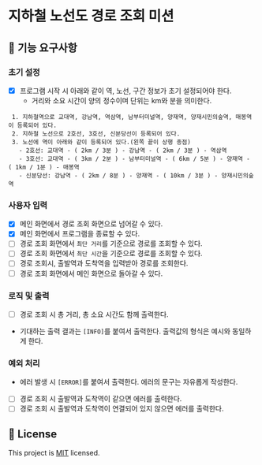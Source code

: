 # 지하철 노선도 경로 조회 미션

## 🚀 기능 요구사항

### 초기 설정 

- [x] 프로그램 시작 시 아래와 같이 역, 노선, 구간 정보가 초기 설정되어야 한다.
  - 거리와 소요 시간이 양의 정수이며 단위는 km와 분을 의미한다.
```
 1. 지하철역으로 교대역, 강남역, 역삼역, 남부터미널역, 양재역, 양재시민의숲역, 매봉역이 등록되어 있다.
 2. 지하철 노선으로 2호선, 3호선, 신분당선이 등록되어 있다.
 3. 노선에 역이 아래와 같이 등록되어 있다.(왼쪽 끝이 상행 종점)
   - 2호선: 교대역 - ( 2km / 3분 ) - 강남역 - ( 2km / 3분 ) - 역삼역
   - 3호선: 교대역 - ( 3km / 2분 ) - 남부터미널역 - ( 6km / 5분 ) - 양재역 - ( 1km / 1분 ) - 매봉역
   - 신분당선: 강남역 - ( 2km / 8분 ) - 양재역 - ( 10km / 3분 ) - 양재시민의숲역
 ```

### 사용자 입력

- [x] 메인 화면에서 경로 조회 화면으로 넘어갈 수 있다.
- [x] 메인 화면에서 프로그램을 종료할 수 있다.
- [ ] 경로 조회 화면에서 `최단 거리`를 기준으로 경로를 조회할 수 있다.
- [ ] 경로 조회 화면에서 `최단 시간`을 기준으로 경로를 조회할 수 있다.
- [ ] 경로 조회시, 출발역과 도착역을 입력받아 경로를 조회한다.
- [ ] 경로 조회 화면에서 메인 화면으로 돌아갈 수 있다.

### 로직 및 출력
- [ ] 경로 조회 시 총 거리, 총 소요 시간도 함께 출력한다.
- 기대하는 출력 결과는 `[INFO]`를 붙여서 출력한다. 출력값의 형식은 예시와 동일하게 한다.

### 예외 처리

- 에러 발생 시 `[ERROR]`를 붙여서 출력한다. 에러의 문구는 자유롭게 작성한다.
- [ ] 경로 조회 시 출발역과 도착역이 같으면 에러를 출력한다.
- [ ] 경로 조회 시 출발역과 도착역이 연결되어 있지 않으면 에러를 출력한다.

## 📝 License

This project is [MIT](https://github.com/woowacourse/java-subway-path-precourse/blob/master/LICENSE.md) licensed.
